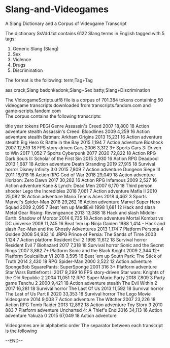 # Slang-and-Videogames
A Slang Dictionary and a Corpus of Videogame Transcript 

The dictionary SsVdd.txt contains 6122 Slang terms in English tagged with 5 tags:
1. Generic Slang (Slang)
2. Sex
3. Violence
4. Drugs
5. Discrimination

The format is the following: term;Tag+Tag

ass crack;Slang	
badonkadonk;Slang+Sex
batty;Slang+Discrimination


The VideogameScripts.utf8 file is a corpus of 701.384 tokens containing 50 videogame transcripts downloaded from transcripts.fandom.com and game-scripts.fandom.com  
The corpus contains the following transcripts:

title	year	tokens	PEGI	Genre
Assassin's Creed 	2007	18,800	18	 Action adventure stealth
Assassin's Creed: Bloodlines 	2009	4,259	16	 Action adventure stealth
Batman: Arkham Origins 	2013	15,231	16	 Action adventure stealth
Big Hero 6: Battle in the Bay 	2015	1,194	7	 Action adventure
Bioshock 	2007	12,519	18	 FPS story-driven
Cars 	2006	3,312	3+	 Sports
Cars 3: Driven to Win 	2017	1,052	7	 Sports
Cyberpunk 2077 	2020	72,822	18	 Action RPG
Dark Souls II: Scholar of the First Sin 	2015	3,930	16	 Action RPG
Deadpool 	2013	1,687	18	 Action adventure
Death Stranding 	2019	27,915	18	 Survival horror
Disney Infinity 3.0 	2015	7,809	7	 Action adventure
Dungeon Siege III 	2011	16,018	16	 Action RPG
God of War 	2018	29,049	18	 Action adventure
Horizon: Zero Dawn 	2017	30,282	16	 Action RPG
Infamous 	2009	2,527	16	 Action adventure
Kane &  Lynch: Dead Men	2007	6,170	18	 Third person shooter
Lego the Incredibles 	2018	7,061	7	 Action adventure
Mafia II 	2010	25,082	18	 Action adventure
Mario Tennis Aces 	2018	4,462	3	 Sports
Marvel's Spider-Man 	2018	29,262	16	 Action adventure
Marvel Super Hero Squad 	2009	2,095	7	 Beat 'em up 
MediEvil 	1998	1,681	12	 Hack and slash
Metal Gear Rising: Revengeance 	2013	13,088	18	 Hack and slash
Middle-Earth: Shadow of Mordor 	2014	6,735	18	 Action adventure
Mortal Kombat vs DC universe 	2008	11,245	16	 Beat 'em up
Ninja Gaiden 	1988	1,414	-	 Hack and slash
Pac-Man and the Ghostly Adventures 	2013	1,174	7	 Platform
Persona 4 Golden 	2008	54,932	16	 JRPG
Prince of Persia: The Sands of Time 	2003	1,124	7	 Action platform
Resident Evil 2 	1998	11,612	18	 Survival horror
Resident Evil 7 Biohazard 	2017	7,318	18	 Survival horror
Sonic and the Secret Rings 	2007	3,882	7+	 Platform
Sonic and the Black Knight 	2009	2,344	12+	 Platform 
Soulcalibur VI 	2018	3,595	16	 Beat 'em up
South Park: The Stick of Truth 	2014	2,430	18	 RPG
Spider-Man 	2000	3,522	12	 Action adventure
SpongeBob SquarePants: SuperSponge 	2001	316	3+	 Platform adventure
Star Wars Battlefront II 	2017	9,299	16	 FPS story-driven
Star wars: Knights of the Old Republic 2 	2004	11,051	12	 RPG
Super Mario Party 	2018	7,809	3	 Party game
Tenchu 2 	2000	9,421	18	 Action adventure stealth
The Evil Within 2 	2017	16,281	18	 Survival horror
The Last Of Us 	2013	11,592	18	 Survival horror
The Last of Us Part II 	2020	33,353	18	 Survival horror
The Lego Movie Videogame 	2014	9,008	7	 Action adventure
The Witcher 	2007	23,226	18	 Action RPG
Tomb Raider 	2013	12,892	18	 Action adventure
Toy Story 3 	2010	883	7	 Platform adventure
Uncharted 4: A Thief's End 	2016	34,113	16	 Action adventure
Yakuza 0 	2015	67,049	18	 Action adventure

Videogames are in alphabetic order
The separator between each transcript is the following

--END--


